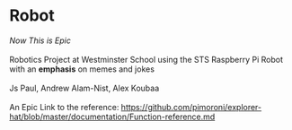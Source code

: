 # Robot
*Now This is Epic*
<br>
<br>
Robotics Project at Westminster School using the STS Raspberry Pi Robot with an **emphasis** on memes and jokes
<br>
<br>
Js Paul, Andrew Alam-Nist, Alex Koubaa
<br>
<br>
An Epic Link to the reference: https://github.com/pimoroni/explorer-hat/blob/master/documentation/Function-reference.md
